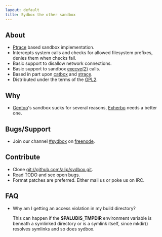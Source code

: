 ```yaml
---
layout: default
title: Sydbox the other sandbox
---
```


## About ##

- [Ptrace](http://linux.die.net/man/2/ptrace) based sandbox implementation.
- Intercepts system calls and checks for allowed filesystem prefixes, denies them when checks fail.
- Basic support to disallow network connections.
- Basic support to sandbox [execve(2)](http://linux.die.net/man/2/execve) calls.
- Based in part upon [catbox](https://svn.uludag.org.tr/uludag/trunk/python-modules/catbox/) and
  [strace](http://sourceforge.net/projects/strace).
- Distributed under the terms of the [GPL2](http://www.gnu.org/licenses/gpl-2.0.html).

## Why ##

- [Gentoo](http://www.gentoo.org)'s sandbox sucks for several reasons,
  [Exherbo](http://www.exherbo.org) needs a better one.

## Bugs/Support ##

- Join our channel [#sydbox](irc://irc.freenode.net/sydbox) on [freenode](http://freenode.net/).

## Contribute ##

- Clone [git://github.com/alip/sydbox.git](git://github.com/alip/sydbox.git).
- Read [TODO](http://github.com/alip/sydbox/blob/master/TODO.mkd) and see open [bugs](http://bit.ly/MzeIv).
- Format patches are preferred. Either mail us or poke us on IRC.

## FAQ ##

- Why am I getting an access violation in my build directory?

  This can happen if the **$PALUDIS\_TMPDIR** environment variable is beneath a symlinked directory or is
  a symlink itself, since mkdir() resolves symlinks and so does sydbox.

<!-- vim: set tw=100 ft=mkd spell spelllang=en sw=4 sts=4 et : -->

